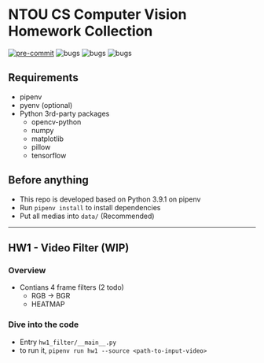 # NTOU CS Computer Vision Homework Collection
[![pre-commit](https://img.shields.io/badge/pre--commit-enabled-brightgreen?logo=pre-commit&style=flat-square&logoColor=white)](https://github.com/pre-commit/pre-commit)
![bugs](https://img.shields.io/badge/README-Great_IMO-green?&style=flat-square&logo=Read%20The%20Docs&logoColor=white)
![bugs](https://img.shields.io/badge/Bugs-A_lot-orange?&style=flat-square&logo=stackoverflow&logoColor=white) 
![bugs](https://img.shields.io/badge/CI-NOT_NOW-red?&style=flat-square&logo=CircleCI&logoColor=white)

## Requirements
- pipenv
- pyenv (optional)
- Python 3rd-party packages
  - opencv-python
  - numpy
  - matplotlib
  - pillow
  - tensorflow

## Before anything
- This repo is developed based on Python 3.9.1 on pipenv
- Run `pipenv install` to install dependencies
- Put all medias into `data/` (Recommended)

---

## HW1 - Video Filter (WIP)
### Overview
- Contians 4 frame filters (2 todo)
  - RGB -> BGR
  - HEATMAP

### Dive into the code
  - Entry `hw1_filter/__main__.py`
  - to run it, `pipenv run hw1 --source <path-to-input-video>`